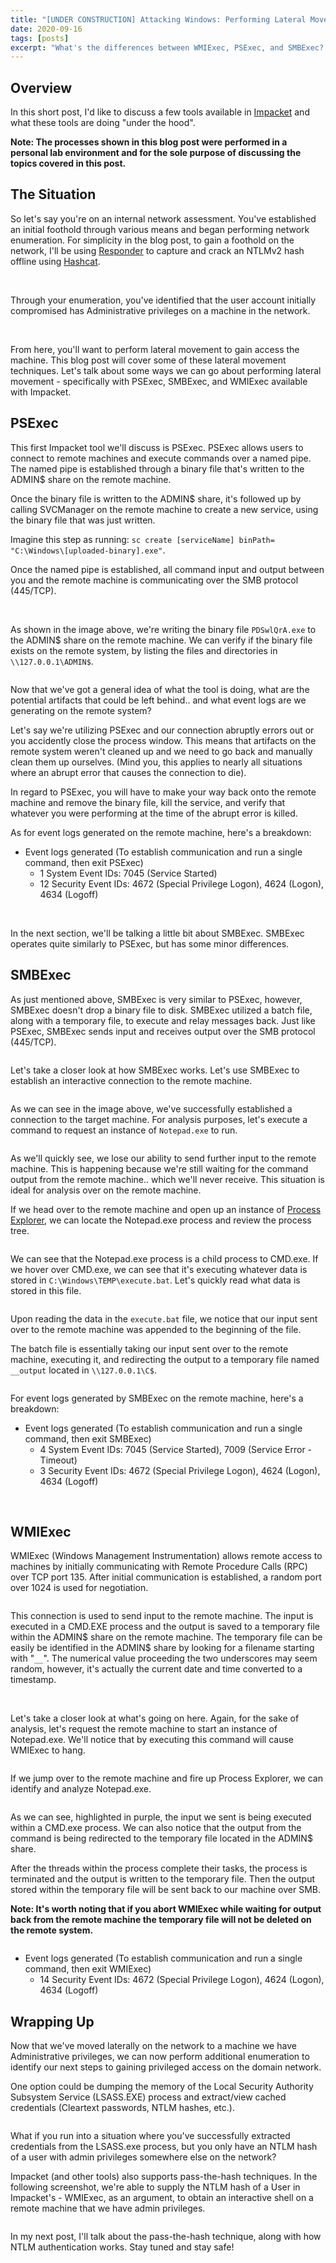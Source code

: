 ```yaml
---
title: "[UNDER CONSTRUCTION] Attacking Windows: Performing Lateral Movement with Impacket"
date: 2020-09-16
tags: [posts]
excerpt: "What's the differences between WMIExec, PSExec, and SMBExec? Let's take a closer look at each of these tools and get a better understanding of what's happening when we execute them against a target."
---
```

Overview
---
In this short post, I'd like to discuss a few tools available in [Impacket](https://github.com/SecureAuthCorp/impacket) and what these tools are doing "under the hood".

__Note: The processes shown in this blog post were performed in a personal lab environment and for the sole purpose of discussing the topics covered in this post.__

The Situation
---
So let's say you're on an internal network assessment. You've established an initial foothold through various means and began performing network enumeration. For simplicity in the blog post, to gain a foothold on the network, I'll be using [Responder](https://github.com/SpiderLabs/Responder) to capture and crack an NTLMv2 hash offline using [Hashcat](https://github.com/hashcat).

<img src="{{ site.url }}{{ site.baseurl }}/images/attacking-windows-impacket/responder.png" alt="">

<img src="{{ site.url }}{{ site.baseurl }}/images/attacking-windows-impacket/hashcat.png" alt="">

<img src="{{ site.url }}{{ site.baseurl }}/images/attacking-windows-impacket/begin-enum.png" alt="">

Through your enumeration, you've identified that the user account initially compromised has Administrative privileges on a machine in the network. 

<img src="{{ site.url }}{{ site.baseurl }}/images/attacking-windows-impacket/find-localadminaccess-usera.png" alt="">

<img src="{{ site.url }}{{ site.baseurl }}/images/attacking-windows-impacket/powerview-clientA-admin.png" alt="">

From here, you'll want to perform lateral movement to gain access the machine. This blog post will cover some of these lateral movement techniques. Let's talk about some ways we can go about performing lateral movement - specifically with PSExec, SMBExec, and WMIExec available with Impacket.

PSExec
---
This first Impacket tool we'll discuss is PSExec. PSExec allows users to connect to remote machines and execute commands over a named pipe. The named pipe is established through a binary file that's written to the ADMIN$ share on the remote machine. 

Once the binary file is written to the ADMIN$ share, it's followed up by calling SVCManager on the remote machine to create a new service, using the binary file that was just written. 

Imagine this step as running: `sc create [serviceName] binPath= "C:\Windows\[uploaded-binary].exe"`.

Once the named pipe is established, all command input and output between you and the remote machine is communicating over the SMB protocol (445/TCP).

<img src="{{ site.url }}{{ site.baseurl }}/images/attacking-windows-impacket/psexec-diagram.png" alt="">

<img src="{{ site.url }}{{ site.baseurl }}/images/attacking-windows-impacket/psexec-cmd.png" alt="">

As shown in the image above, we're writing the binary file `PDSwlQrA.exe` to the ADMIN$ share on the remote machine. We can verify if the binary file exists on the remote system, by listing the files and directories in `\\127.0.0.1\ADMIN$`.

<img src="{{ site.url }}{{ site.baseurl }}/images/attacking-windows-impacket/psexec-binary.png" alt="">

Now that we've got a general idea of what the tool is doing, what are the potential artifacts that could be left behind.. and what event logs are we generating on the remote system?

Let's say we're utilizing PSExec and our connection abruptly errors out or you accidently close the process window. This means that artifacts on the remote system weren't cleaned up and we need to go back and manually clean them up ourselves. (Mind you, this applies to nearly all situations where an abrupt error that causes the connection to die).

In regard to PSExec, you will have to make your way back onto the remote machine and remove the binary file, kill the service, and verify that whatever you were performing at the time of the abrupt error is killed.

As for event logs generated on the remote machine, here's a breakdown:
- Event logs generated (To establish communication and run a single command, then exit PSExec)
	- 1 System Event IDs: 7045 (Service Started)
	- 12 Security Event IDs: 4672 (Special Privilege Logon), 4624 (Logon), 4634 (Logoff)

<img src="{{ site.url }}{{ site.baseurl }}/images/attacking-windows-impacket/psexec-eventlog-sys.png" alt="">

<img src="{{ site.url }}{{ site.baseurl }}/images/attacking-windows-impacket/psexec-eventlog-sec.png" alt="">

In the next section, we'll be talking a little bit about SMBExec. SMBExec operates quite similarly to PSExec, but has some minor differences.

SMBExec
---
As just mentioned above, SMBExec is very similar to PSExec, however, SMBExec doesn't drop a binary file to disk. SMBExec utilized a batch file, along with a temporary file, to execute and relay messages back. Just like PSExec, SMBExec sends input and receives output over the SMB protocol (445/TCP).

<img src="{{ site.url }}{{ site.baseurl }}/images/attacking-windows-impacket/smbexec-diagram.png" alt="">

Let's take a closer look at how SMBExec works. Let's use SMBExec to establish an interactive connection to the remote machine.

<img src="{{ site.url }}{{ site.baseurl }}/images/attacking-windows-impacket/smbexec-cmd.png" alt="">

As we can see in the image above, we've successfully established a connection to the target machine. For analysis purposes, let's execute a command to request an instance of `Notepad.exe` to run.

<img src="{{ site.url }}{{ site.baseurl }}/images/attacking-windows-impacket/smbexec-notepad-run.png" alt="">

As we'll quickly see, we lose our ability to send further input to the remote machine. This is happening because we're still waiting for the command output from the remote machine.. which we'll never receive. This situation is ideal for analysis over on the remote machine.

If we head over to the remote machine and open up an instance of [Process Explorer](https://docs.microsoft.com/en-us/sysinternals/downloads/process-explorer), we can locate the Notepad.exe process and review the process tree.

<img src="{{ site.url }}{{ site.baseurl }}/images/attacking-windows-impacket/smbexec-procexplorer.png" alt="">

We can see that the Notepad.exe process is a child process to CMD.exe. If we hover over CMD.exe, we can see that it's executing whatever data is stored in `C:\Windows\TEMP\execute.bat`. Let's quickly read what data is stored in this file.

<img src="{{ site.url }}{{ site.baseurl }}/images/attacking-windows-impacket/smbexec-notepad.png" alt="">

Upon reading the data in the `execute.bat` file, we notice that our input sent over to the remote machine was appended to the beginning of the file.

The batch file is essentially taking our input sent over to the remote machine, executing it, and redirecting the output to a temporary file named `__output` located in `\\127.0.0.1\C$`.

<img src="{{ site.url }}{{ site.baseurl }}/images/attacking-windows-impacket/smbexec-output.png" alt="">

For event logs generated by SMBExec on the remote machine, here's a breakdown:
- Event logs generated (To establish communication and run a single command, then exit SMBExec)
	- 4 System Event IDs: 7045 (Service Started), 7009 (Service Error - Timeout)
	- 3 Security Event IDs: 4672 (Special Privilege Logon), 4624 (Logon), 4634 (Logoff)

<img src="{{ site.url }}{{ site.baseurl }}/images/attacking-windows-impacket/smbexec-eventlogs.png" alt="">

<img src="{{ site.url }}{{ site.baseurl }}/images/attacking-windows-impacket/smbexec-eventlogs-sec.png" alt="">

WMIExec
---
WMIExec (Windows Management Instrumentation) allows remote access to machines by initially communicating with Remote Procedure Calls (RPC) over TCP port 135. After initial communication is established, a random port over 1024 is used for negotiation. 

<img src="{{ site.url }}{{ site.baseurl }}/images/attacking-windows-impacket/wmiexec-diagram.png" alt="">

This connection is used to send input to the remote machine. The input is executed in a CMD.EXE process and the output is saved to a temporary file within the ADMIN$ share on the remote machine. The temporary file can be easily be identified in the ADMIN$ share by looking for a filename starting with "`__`". The numerical value proceeding the two underscores may seem random, however, it's actually the current date and time converted to a timestamp.

<img src="{{ site.url }}{{ site.baseurl }}/images/attacking-windows-impacket/wmiexec-cmd.png" alt="">

<img src="{{ site.url }}{{ site.baseurl }}/images/attacking-windows-impacket/temp-file-wmiexec.png" alt="">

Let's take a closer look at what's going on here. Again, for the sake of analysis, let's request the remote machine to start an instance of Notepad.exe. We'll notice that by executing this command will cause WMIExec to hang.

<img src="{{ site.url }}{{ site.baseurl }}/images/attacking-windows-impacket/wmiexec-notepad.png" alt="">

If we jump over to the remote machine and fire up Process Explorer, we can identify and analyze Notepad.exe.

<img src="{{ site.url }}{{ site.baseurl }}/images/attacking-windows-impacket/procexplorer-wmiexec.png" alt="">

As we can see, highlighted in purple, the input we sent is being executed within a CMD.exe process. We can also notice that the output from the command is being redirected to the temporary file located in the ADMIN$ share.

After the threads within the process complete their tasks, the process is terminated and the output is written to the temporary file. Then the output stored within the temporary file will be sent back to our machine over SMB.

__Note: It's worth noting that if you abort WMIExec while waiting for output back from the remote machine the temporary file will not be deleted on the remote system.__

<img src="{{ site.url }}{{ site.baseurl }}/images/attacking-windows-impacket/wmiexec-eventlogs.png" alt="">

- Event logs generated (To establish communication and run a single command, then exit WMIExec)
	- 14 Security Event IDs: 4672 (Special Privilege Logon), 4624 (Logon), 4634 (Logoff)

Wrapping Up
---
Now that we've moved laterally on the network to a machine we have Administrative privileges, we can now perform additional enumeration to identify our next steps to gaining privileged access on the domain network.

One option could be dumping the memory of the Local Security Authority Subsystem Service (LSASS.EXE) process and extract/view cached credentials (Cleartext passwords, NTLM hashes, etc.).

<img src="{{ site.url }}{{ site.baseurl }}/images/attacking-windows-impacket/mimikatz.png" alt="">

What if you run into a situation where you've successfully extracted credentials from the LSASS.exe process, but you only have an NTLM hash of a user with admin privileges somewhere else on the network?

Impacket (and other tools) also supports pass-the-hash techniques. In the following screenshot, we're able to supply the NTLM hash of a User in Impacket's - WMIExec, as an argument, to obtain an interactive shell on a remote machine that we have admin privileges.

<img src="{{ site.url }}{{ site.baseurl }}/images/attacking-windows-impacket/wmiexec-pth.png" alt="">

In my next post, I'll talk about the pass-the-hash technique, along with how NTLM authentication works. Stay tuned and stay safe!

